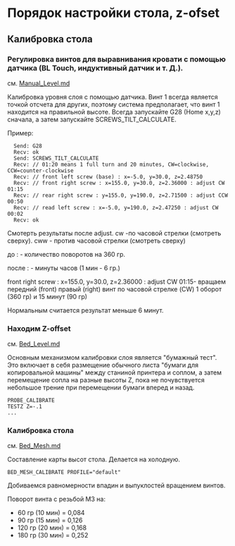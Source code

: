 # Порядок настройки стола, z-ofset
## Калибровка стола
### Регулировка винтов для выравнивания кровати с помощью датчика (BL Touch, индуктивный датчик и т. Д.).

см. [Manual_Level.md](https://github.com/DimitriyKost/klipper/blob/master/docs/Manual_Level.md)

Калибровка уровня слоя с помощью датчика.
Винт 1 всегда является точкой отсчета для других, поэтому система предполагает, что винт 1 находится на правильной высоте. Всегда запускайте 
G28 (Home x,y,z) сначала, а затем запускайте SCREWS_TILT_CALCULATE.

Пример:
```
  Send: G28
  Recv: ok
  Send: SCREWS_TILT_CALCULATE
  Recv: // 01:20 means 1 full turn and 20 minutes, CW=clockwise, CCW=counter-clockwise
  Recv: // front left screw (base) : x=-5.0, y=30.0, z=2.48750
  Recv: // front right screw : x=155.0, y=30.0, z=2.36000 : adjust CW 01:15
  Recv: // rear right screw : y=155.0, y=190.0, z=2.71500 : adjust CCW 00:50
  Recv: // read left screw : x=-5.0, y=190.0, z=2.47250 : adjust CW 00:02
  Recv: ok
```  
Смотерть результаты после adjust. cw -по часовой стрелки (смотреть сверху). cww - против часовой стрелки (смотреть сверху)

до : - количество поворотов на 360 гр.

после : - минуты часов (1 мин - 6 гр.)

front right screw : x=155.0, y=30.0, z=2.36000 : adjust CW 01:15- вращаем передний (front) правый (right) винт по часовой стрелке (CW) 1 оборот (360 гр) и 15 минут (90 гр)

Нормальным считается результат меньше 6 минут.

### Находим Z-offset
см. [Bed_Level.md](https://github.com/DimitriyKost/klipper/blob/master/docs/Bed_Level.md)

Основным механизмом калибровки слоя является "бумажный тест". Это включает в себя размещение обычного листа "бумаги для копировальной машины" 
между станиной принтера и соплом, а затем перемещение сопла на разные высоты Z, пока не почувствуется небольшое трение при перемещении бумаги
вперед и назад.

    PROBE_CALIBRATE
    TESTZ Z=-.1
    ...

### Калибровка стола

см. [Bed_Mesh.md](https://github.com/DimitriyKost/klipper/blob/master/docs/Bed_Mesh.md)

Составление карты высот стола. Делается на холодную.

    BED_MESH_CALIBRATE PROFILE="default"
    
Добиваемся равномерности впадин и выпуклостей вращением винтов.
    
Поворот винта с резьбой M3 на:
    
-    60 гр (10 мин) = 0,084
-    90 гр (15 мин) = 0,126
-    120 гр (20 мин) = 0,168
-    180 гр (30 мин) = 0,252
